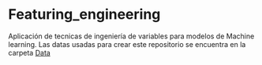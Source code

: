 # Featuring_engineering
 Aplicación de tecnicas de ingeniería de variables para modelos de Machine learning.
Las datas usadas para crear este repositorio se encuentra en la carpeta [Data](https://github.com/StephanyBogoya/Featuring_engineering/tree/main/Data)
